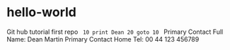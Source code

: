 # hello-world
Git hub tutorial first repo
<code>
10 print Dean
20 goto 10
</code>
Primary Contact Full Name: Dean Martin
Primary Contact Home Tel: 00 44 123 456789
